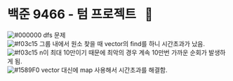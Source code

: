 # 백준 9466 - 텀 프로젝트 &nbsp; :large_blue_circle:
![#000000](https://placehold.it/15/000000/000000?text=+) dfs 문제  
![#f03c15](https://placehold.it/15/f03c15/000000?text=+) 그룹 내에서 원소 찾을 때 vector의 find를 하니 시간초과가 났음.  
![#f03c15](https://placehold.it/15/f03c15/000000?text=+) n이 최대 10만이기 때문에 최악의 경우 계속 10만번 가까운 순회가 발생하게 됨.    
![#1589F0](https://placehold.it/15/1589F0/000000?text=+) vector 대신에 map 사용해서 시간초과를 해결함.    

